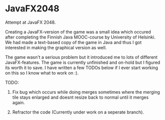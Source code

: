 # JavaFX2048

Attempt at JavaFX 2048.

Creating a JavaFX-version of the game was a small idea which occured after completing the Finnish Java 
MOOC-course by University of Helsinki. We had made a text-based copy of the game in Java and thus I got
interested in making the graphical version as well.

The game wasn't a serious problem but it introduced me to lots of different JavaFX-features. The game is currently unfinished and on-hold but I figured its worth it to save. I have written a few TODOs below if I ever start working on this so I know what to work on :).

TODO:

1. Fix bug which occurs while doing merges sometimes where the merging tile stays enlarged
and doesnt resize back to normal until it merges again.

2. Refractor the code (Currently under work on a seperate branch).
